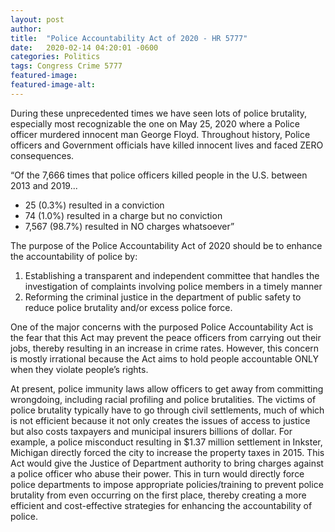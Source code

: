 ```yaml
---
layout: post 
author: 
title:  "Police Accountability Act of 2020 - HR 5777"
date:   2020-02-14 04:20:01 -0600
categories: Politics
tags: Congress Crime 5777 
featured-image: 
featured-image-alt: 
---
```

During these unprecedented times we have seen lots of police brutality, especially most recognizable the one on May 25, 2020 where a Police officer murdered innocent man George Floyd. Throughout history, Police officers and Government officials have killed innocent lives and faced ZERO consequences. 

“Of the 7,666 times that police officers killed people in the U.S. between 2013 and 2019...

* 25 (0.3%) resulted in a conviction 
* 74 (1.0%) resulted in a charge but no conviction
* 7,567 (98.7%) resulted in NO charges whatsoever”

The purpose of the Police Accountability Act of 2020 should be to enhance the accountability of police by:

1. Establishing a transparent and independent committee that handles the investigation of complaints involving police members in a timely manner
2. Reforming the criminal justice in the department of public safety to reduce police brutality and/or excess police force.

One of the major concerns with the purposed Police Accountability Act is the fear that this Act may prevent the peace officers from carrying out their jobs, thereby resulting in an increase in crime rates. However, this concern is mostly irrational because the Act aims to hold people accountable ONLY when they violate people’s rights. 

At present, police immunity laws allow officers to get away from committing wrongdoing, including racial profiling and police brutalities. The victims of police brutality typically have to go through civil settlements, much of which is not efficient because it not only creates the issues of access to justice but also costs taxpayers and municipal insurers billions of dollar. For example, a police misconduct resulting in $1.37 million settlement in Inkster, Michigan directly forced the city to increase the property taxes in 2015. This Act would give the Justice of Department authority to bring charges against a police officer who abuse their power. This in turn would directly force police departments to impose appropriate policies/training to prevent police brutality from even occurring on the first place, thereby creating a more efficient and cost-effective strategies for enhancing the accountability of police.

<a href="https://www.congress.gov/bill/116th-congress/house-bill/5777?s=1&r=99" data-iframely-url></a>

